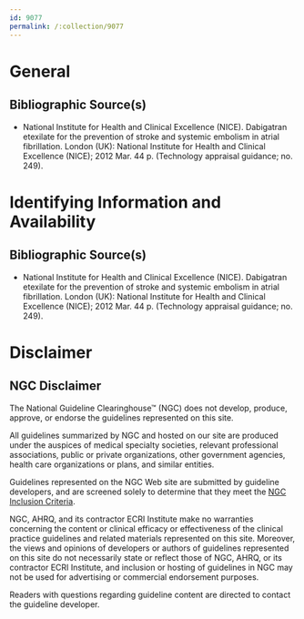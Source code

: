 ```yaml
---
id: 9077
permalink: /:collection/9077
---
```


# General

## Bibliographic Source(s)

- National Institute for Health and Clinical Excellence (NICE). Dabigatran etexilate for the prevention of stroke and systemic embolism in atrial fibrillation. London (UK): National Institute for Health and Clinical Excellence (NICE); 2012 Mar. 44 p. (Technology appraisal guidance; no. 249).

# Identifying Information and Availability

## Bibliographic Source(s)

- National Institute for Health and Clinical Excellence (NICE). Dabigatran etexilate for the prevention of stroke and systemic embolism in atrial fibrillation. London (UK): National Institute for Health and Clinical Excellence (NICE); 2012 Mar. 44 p. (Technology appraisal guidance; no. 249).

# Disclaimer

## NGC Disclaimer

The National Guideline Clearinghouse™ (NGC) does not develop, produce, approve, or endorse the guidelines represented on this site.

All guidelines summarized by NGC and hosted on our site are produced under the auspices of medical specialty societies, relevant professional associations, public or private organizations, other government agencies, health care organizations or plans, and similar entities.

Guidelines represented on the NGC Web site are submitted by guideline developers, and are screened solely to determine that they meet the [NGC Inclusion Criteria](/help-and-about/summaries/inclusion-criteria).

NGC, AHRQ, and its contractor ECRI Institute make no warranties concerning the content or clinical efficacy or effectiveness of the clinical practice guidelines and related materials represented on this site. Moreover, the views and opinions of developers or authors of guidelines represented on this site do not necessarily state or reflect those of NGC, AHRQ, or its contractor ECRI Institute, and inclusion or hosting of guidelines in NGC may not be used for advertising or commercial endorsement purposes.

Readers with questions regarding guideline content are directed to contact the guideline developer.

